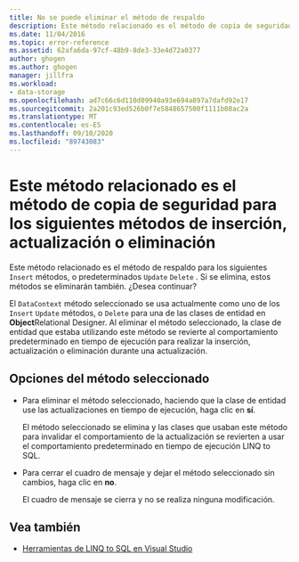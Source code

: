 ```yaml
---
title: No se puede eliminar el método de respaldo
description: Este método relacionado es el método de copia de seguridad para los siguientes métodos de inserción, actualización o eliminación
ms.date: 11/04/2016
ms.topic: error-reference
ms.assetid: 62afa6da-97cf-48b9-8de3-33e4d72a0377
author: ghogen
ms.author: ghogen
manager: jillfra
ms.workload:
- data-storage
ms.openlocfilehash: ad7c66c6d110d09940a93e694a897a7dafd92e17
ms.sourcegitcommit: 2a201c93ed526b0f7e5848657500f1111b08ac2a
ms.translationtype: MT
ms.contentlocale: es-ES
ms.lasthandoff: 09/10/2020
ms.locfileid: "89743083"
---
```

# <a name="this-related-method-is-the-backing-method-for-the-following-default-insert-update-or-delete-methods"></a>Este método relacionado es el método de copia de seguridad para los siguientes métodos de inserción, actualización o eliminación

Este método relacionado es el método de respaldo para los siguientes `Insert` métodos, o predeterminados `Update` `Delete` . Si se elimina, estos métodos se eliminarán también. ¿Desea continuar?

El `DataContext` método seleccionado se usa actualmente como uno de los `Insert` `Update` métodos, o `Delete` para una de las clases de entidad en **Object**Relational Designer. Al eliminar el método seleccionado, la clase de entidad que estaba utilizando este método se revierte al comportamiento predeterminado en tiempo de ejecución para realizar la inserción, actualización o eliminación durante una actualización.

## <a name="selected-method-options"></a>Opciones del método seleccionado

- Para eliminar el método seleccionado, haciendo que la clase de entidad use las actualizaciones en tiempo de ejecución, haga clic en **sí**.

   El método seleccionado se elimina y las clases que usaban este método para invalidar el comportamiento de la actualización se revierten a usar el comportamiento predeterminado en tiempo de ejecución LINQ to SQL.

- Para cerrar el cuadro de mensaje y dejar el método seleccionado sin cambios, haga clic en **no**.

   El cuadro de mensaje se cierra y no se realiza ninguna modificación.

## <a name="see-also"></a>Vea también

- [Herramientas de LINQ to SQL en Visual Studio](../data-tools/linq-to-sql-tools-in-visual-studio2.md)